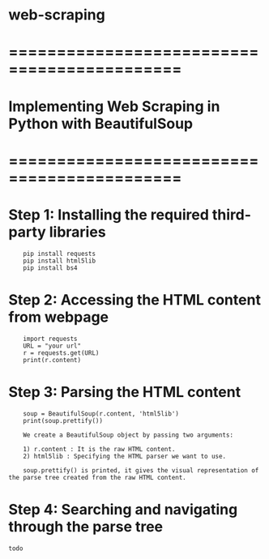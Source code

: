 # web-scraping

# ============================================
# Implementing Web Scraping in Python with BeautifulSoup
# ============================================


# Step 1: Installing the required third-party libraries

        pip install requests
        pip install html5lib
        pip install bs4

# Step 2: Accessing the HTML content from webpage 
        import requests
        URL = "your url"
        r = requests.get(URL)
        print(r.content)

# Step 3: Parsing the HTML content 
        soup = BeautifulSoup(r.content, 'html5lib')
        print(soup.prettify())

        We create a BeautifulSoup object by passing two arguments:
        
        1) r.content : It is the raw HTML content.
        2) html5lib : Specifying the HTML parser we want to use.

        soup.prettify() is printed, it gives the visual representation of the parse tree created from the raw HTML content.


# Step 4: Searching and navigating through the parse tree

    todo
